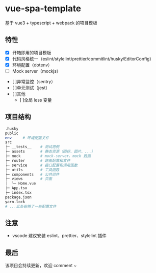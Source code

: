 # vue-spa-template
基于 vue3 + typescript + webpack 的项目模板

## 特性

- [x] 开箱即用的项目模板
- [x] 代码风格统一（eslint/stylelint/prettier/commitlint/husky/EditorConfig）
- [x] 环境配置（dotenv）
- [ ] Mock server（mockjs）
- [ ]异常监控（sentry）
- [ ]单元测试（jest）
- [ ]其他
  - [ ]全局 less 变量

## 项目结构

```bash
.husky
public
env     # 环境配置文件
src
├─ __tests__    # 测试用例
├─ assets       # 静态资源（图标、图片、...）
├─ mock         # mock-server、mock 数据
├─ router       # 路由配置和文件
├─ service      # 接口配置和调用函数
├─ utils        # 工具函数
├─ components   # 公共组件
├─ views        # 页面
│  └─ Home.vue
├─ App.tsx
├─ index.tsx
package.json
yarn.lock
# ...此处省略了一些配置文件
```

## 注意

- vscode 建议安装 eslint、prettier、stylelint 插件

## 最后

该项目会持续更新，欢迎 comment ~
